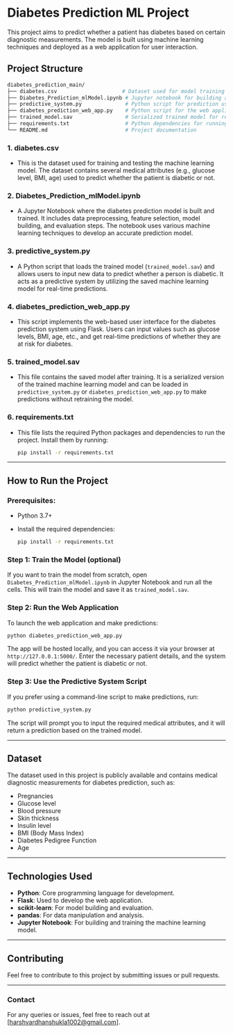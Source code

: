 
# Diabetes Prediction ML Project

This project aims to predict whether a patient has diabetes based on certain diagnostic measurements. The model is built using machine learning techniques and deployed as a web application for user interaction.

## Project Structure

```bash
diabetes_prediction_main/
├── diabetes.csv                     # Dataset used for model training and testing
├── Diabetes_Prediction_mlModel.ipynb # Jupyter notebook for building and training the ML model
├── predictive_system.py              # Python script for prediction using the trained model
├── diabetes_prediction_web_app.py    # Python script for the web application interface (using Flask)
├── trained_model.sav                 # Serialized trained model for reuse in predictions
├── requirements.txt                  # Python dependencies for running the project
└── README.md                         # Project documentation
```

### 1. **diabetes.csv**
   - This is the dataset used for training and testing the machine learning model. The dataset contains several medical attributes (e.g., glucose level, BMI, age) used to predict whether the patient is diabetic or not.

### 2. **Diabetes_Prediction_mlModel.ipynb**
   - A Jupyter Notebook where the diabetes prediction model is built and trained. It includes data preprocessing, feature selection, model building, and evaluation steps. The notebook uses various machine learning techniques to develop an accurate prediction model.

### 3. **predictive_system.py**
   - A Python script that loads the trained model (`trained_model.sav`) and allows users to input new data to predict whether a person is diabetic. It acts as a predictive system by utilizing the saved machine learning model for real-time predictions.

### 4. **diabetes_prediction_web_app.py**
   - This script implements the web-based user interface for the diabetes prediction system using Flask. Users can input values such as glucose levels, BMI, age, etc., and get real-time predictions of whether they are at risk for diabetes.

### 5. **trained_model.sav**
   - This file contains the saved model after training. It is a serialized version of the trained machine learning model and can be loaded in `predictive_system.py` or `diabetes_prediction_web_app.py` to make predictions without retraining the model.

### 6. **requirements.txt**
   - This file lists the required Python packages and dependencies to run the project. Install them by running:

     ```bash
     pip install -r requirements.txt
     ```

---

## How to Run the Project

### Prerequisites:
- Python 3.7+
- Install the required dependencies:

   ```bash
   pip install -r requirements.txt
   ```

### Step 1: Train the Model (optional)
   If you want to train the model from scratch, open `Diabetes_Prediction_mlModel.ipynb` in Jupyter Notebook and run all the cells. This will train the model and save it as `trained_model.sav`.

### Step 2: Run the Web Application
   To launch the web application and make predictions:
   
   ```bash
   python diabetes_prediction_web_app.py
   ```

   The app will be hosted locally, and you can access it via your browser at `http://127.0.0.1:5000/`. Enter the necessary patient details, and the system will predict whether the patient is diabetic or not.

### Step 3: Use the Predictive System Script
   If you prefer using a command-line script to make predictions, run:

   ```bash
   python predictive_system.py
   ```

   The script will prompt you to input the required medical attributes, and it will return a prediction based on the trained model.

---

## Dataset

The dataset used in this project is publicly available and contains medical diagnostic measurements for diabetes prediction, such as:
- Pregnancies
- Glucose level
- Blood pressure
- Skin thickness
- Insulin level
- BMI (Body Mass Index)
- Diabetes Pedigree Function
- Age

---

## Technologies Used
- **Python**: Core programming language for development.
- **Flask**: Used to develop the web application.
- **scikit-learn**: For model building and evaluation.
- **pandas**: For data manipulation and analysis.
- **Jupyter Notebook**: For building and training the machine learning model.

---

## Contributing
Feel free to contribute to this project by submitting issues or pull requests.

---

### Contact
For any queries or issues, feel free to reach out at [harshvardhanshukla1002@gmail.com].
